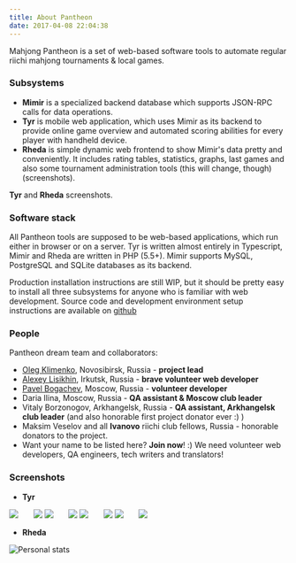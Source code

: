 ```yaml
---
title: About Pantheon
date: 2017-04-08 22:04:38
---
```


Mahjong Pantheon is a set of web-based software tools to automate regular riichi mahjong tournaments & local games.

### Subsystems

- **Mimir** is a specialized backend database which supports JSON-RPC calls for data operations.
- **Tyr** is mobile web application, which uses Mimir as its backend to provide online game overview and automated scoring abilities for every player with handheld device.
- **Rheda** is simple dynamic web frontend to show Mimir's data pretty and conveniently. It includes rating tables, statistics, graphs, last games and also some tournament administration tools (this will change, though) (screenshots).

**Tyr** and **Rheda**  screenshots.

### Software stack

All Pantheon tools are supposed to be web-based applications, which run either in browser or on a server. Tyr is written almost entirely in Typescript, Mimir and Rheda are written in PHP (5.5+). Mimir supports MySQL, PostgreSQL and SQLite databases as its backend.

 Production installation instructions are still WIP, but it should be pretty easy to install all three subsystems for anyone who is familiar with web development. Source code and development environment setup instructions are available on [github](https://github.com/MahjongPantheon/pantheon)

### People

Pantheon dream team and collaborators:

- [Oleg Klimenko](https://github.com/ctizen), Novosibirsk, Russia - **project lead**
- [Alexey Lisikhin](https://github.com/Nihisil), Irkutsk, Russia - **brave volunteer web developer**
- [Pavel Bogachev](https://github.com/bogachev-pa), Moscow, Russia - **volunteer developer**
- Daria Ilina, Moscow, Russia - **QA assistant & Moscow club leader**
- Vitaly Borzonogov, Arkhangelsk, Russia - **QA assistant, Arkhangelsk club leader** (and also honorable first project donator ever :) )
- Maksim Veselov and all **Ivanovo** riichi club fellows, Russia - honorable donators to the project.
- Want your name to be listed here? **Join now**! :) We need volunteer web developers, QA engineers, tech writers and translators!

### Screenshots

- **Tyr** 

![](http://tesuji-club.ru/wp-content/uploads/Tyr1.jpg) &nbsp;&nbsp;&nbsp;&nbsp;&nbsp; ![](http://tesuji-club.ru/wp-content/uploads/Tyr2.jpg)
![](http://tesuji-club.ru/wp-content/uploads/Tyr3.jpg) &nbsp;&nbsp;&nbsp;&nbsp;&nbsp; ![](http://tesuji-club.ru/wp-content/uploads/Tyr4.jpg)
![](http://tesuji-club.ru/wp-content/uploads/Tyr5.jpg) &nbsp;&nbsp;&nbsp;&nbsp;&nbsp; ![](http://tesuji-club.ru/wp-content/uploads/Tyr6.jpg)
![](http://tesuji-club.ru/wp-content/uploads/Tyr7.jpg) &nbsp;&nbsp;&nbsp;&nbsp;&nbsp; ![](http://tesuji-club.ru/wp-content/uploads/Tyr8.jpg)

- **Rheda** 

![](http://tesuji-club.ru/wp-content/uploads/Rheda1.png "Personal stats")

